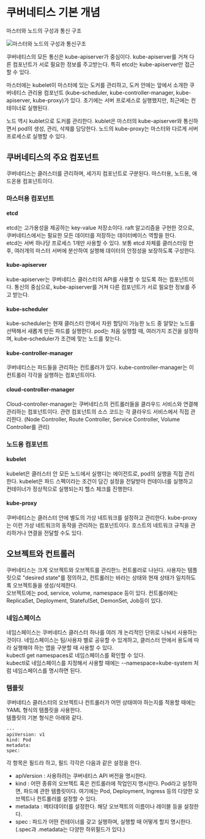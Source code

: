# 쿠버네티스 기본 개념

마스터와 노드의 구성과 통신 구조  
  
![마스터와 노드의 구성과 통신구조](https://t1.daumcdn.net/cfile/tistory/99A5974C5B0B48DF32)

쿠버네티스의 모든 통신은 kube-apiserver가 중심이다. kube-apiserver를 거쳐 다른 컴포넌트가 서로 필요한 정보를 주고받는다. 특히 etcd는 kube-apiserver만 접근할 수 있다.  
  
마스터에는 kubelet이 마스터에 있는 도커를 관리하고, 도커 안에는 앞에서 소개한 쿠버네티스 관리용 컴포넌트 (kube-scheduler, kube-controller-manager, kube-apiserver, kube-proxy)가 있다. 초기에는 서버 프로세스로 실행했지만, 최근에는 컨테이너로 실행된다.  
  
노드 역시 kublet으로 도커를 관리한다. kublet은 마스터의 kube-apiserver와 통신하면서 pod의 생성, 관리, 삭제를 담당한다. 노드의 kube-proxy는 마스터와 다르게 서버 프로세스로 실행할 수 있다.  

## 쿠버네티스의 주요 컴포넌트  

쿠버네티스는 클러스터를 관리하며, 세가지 컴포넌트로 구분된다. 마스터용, 노드용, 애드온용 컴포넌트이다.  

### 마스터용 컴포넌트
#### etcd  
etcd는 고가용성을 제공하는 key-value 저장소이다. raft 알고리즘을 구현한 것으로, 쿠버네티스에서는 필요한 모든 데이터를 저장하는 데이터베이스 역할을 한다.  
etcd는 서버 하나당 프로세스 1개만 사용할 수 있다. 보통 etcd 자체를 클러스터링 한 후, 여러개의 마스터 서버에 분산하여 실행해 데이터의 안정성을 보장하도록 구성한다.

#### kube-apiserver  
kube-apiserver는 쿠버네티스 클러스터의 API를 사용할 수 있도록 하는 컴포넌트이다. 통신의 중심으로, kube-apiserver를 거쳐 다른 컴포넌트가 서로 필요한 정보를 주고 받는다.  

#### kube-scheduler  
kube-scheduler는 현재 클러스터 안에서 자원 할당이 가능한 노드 중 알맞는 노드를 선택해서 새롭게 만든 파드를 실행한다. pod는 처음 실행할 때, 여러가지 조건을 설정하며, kube-scheduler가 조건에 맞는 노드를 찾는다.  

#### kube-controller-manager  
쿠버네티스는 파드들을 관리하는 컨트롤러가 있다. kube-controller-manager는 이 컨트롤러 각각을 실행하는 컴포넌트이다.  

#### cloud-controller-manager  
Cloud-controller-manager는 쿠버네티스의 컨트롤러들을 클라우드 서비스와 연결해 관리하는 컴포넌트이다. 관련 컴포넌트의 소스 코드는 각 클라우드 서비스에서 직접 관리한다. (Node Controller, Route Controller, Service Controller, Volume Controller를 관리)

### 노드용 컴포넌트  
#### kubelet
kubelet은 클러스터 안 모든 노드에서 실행디는 에이전트로, pod의 실행을 직접 관리한다. kubelet은 파드 스펙이라는 조건이 담긴 설정을 전달받아 컨테이너를 실행하고 컨테이너가 정상적으로 실행되는지 헬스 체크를 진행한다.  

#### kube-proxy  
쿠버네티스는 클러스터 안에 별도의 가상 네트워크를 설정하고 관리한다. kube-proxy는 이런 가상 네트워크의 동작을 관리하는 컴포넌트이다. 호스트의 네트워크 규칙을 관리하거나 연결을 전달할 수도 있다.  


## 오브젝트와 컨트롤러
쿠버네티스는 크게 오브젝트와 오브젝트를 관리한느 컨트롤러로 나뉜다. 사용자는 템플릿으로 "desired state"를 정의하고, 컨트롤러는 바라는 상태와 현재 상태가 일치하도록 오브젝트들을 생성/삭제한다.  
오브젝트에는 pod, service, volume, namespace 등이 있다. 컨트롤러에는 ReplicaSet, Deployment, StatefulSet, DemonSet, Job등이 있다.  

### 네임스페이스
네임스페이스는 쿠버네티스 클러스터 하나를 여러 개 논리적인 단위로 나눠서 사용하는 것이다. 네임스페이스는 팀/사용자 별로 공유할 수 있게하고, 클러스터 안에서 용도에 따라 실행해야 하는 앱을 구분할 때 사용할 수 있다.  
kubectl get namespaces로 네임스페이스를 확인할 수 있다.  
kubectl로 네임스페이스를 지정해서 사용할 때에는 --namespace=kube-system 처럼 네임스페이스를 명시하면 된다.  

### 템플릿
쿠버네티스 클러스터의 오브젝트나 컨트롤러가 어떤 상태여야 하는지를 적용할 때에는 YAML 형식의 템플릿을 사용한다.  
템플릿의 기본 형식은 아래와 같다.  
~~~
---
apiVersion: v1
kind: Pod
metadata:
spec:
~~~
각 항목은 필드라 하고, 필드 각각은 다음과 같은 설정을 한다.  
* apiVersion : 사용하려는 쿠버네티스 API 버전을 명시한다.  
* kind : 어떤 종류의 오브젝트 혹은 컨트롤러에 작업인지 명시한다. Pod라고 설정하면, 파드에 관한 템플릿이다. 여기에는 Pod, Deployment, Ingress 등의 다양한 오브젝트나 컨트롤러를 설정할 수 있다.  
* metadata : 메타데이터를 설정한다. 해당 오브젝트의 이름이나 레이블 등을 설정한다.  
* spec : 파드가 어떤 컨테이너를 갖고 실행하며, 실행할 때 어떻게 할지 명시한다.(.spec과 .metadata는 다양한 하위필드가 있다.)  



